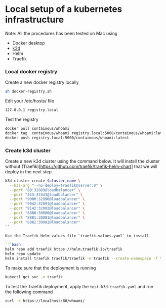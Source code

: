 # Local setup of a kubernetes infrastructure

Note: All the procedures has been tested on Mac using
- Docker desktop
- [k3d](https://k3d.io/) 
- Helm
- Traefik

### Local docker registry

Create a new docker registry locally
```bash
sh docker-registry.sh
```

Edit your /etc/hosts/ file
```bash
127.0.0.1 registry.local
```

Test the registry
```bash
docker pull containous/whoami
docker tag  containous/whoami registry.local:5000/containous/whoami:latest
docker push registry.local:5000/containous/whoami:latest
```

### Create k3d cluster

Create a new k3d cluster using the command below. It will install the cluster without (Traefik)[https://github.com/traefik/traefik-helm-chart] that we will deploy in the next step.

```bash
k3d cluster create $cluster_name \
  --k3s-arg "--no-deploy=traefik@server:0" \
  --port "80:32080@loadbalancer" \
  --port "443:32443@loadbalancer" \
  --port "9000:32090@loadbalancer" \
  --port "9042:32091@loadbalancer" \
  --port "9142:32092@loadbalancer" \
  --port "8880:30080@loadbalancer" \
  --port "8881:30081@loadbalancer" \
  --port "8882:30082@loadbalancer"
``

Use the Traefik Helm values file `traefik.values.yaml` to install. 

```bash
helm repo add traefik https://helm.traefik.io/traefik
helm repo update
helm install traefik traefik/traefik -n traefik --create-namespace -f traefik.values.yaml
``` 

To make sure that the deployment is running 
```bash
kubectl get svc -n traefik
```
To test the Traefik deployment, apply the `test-k3d-traefik.yaml` and run the following command
```bash
curl -k https://localhost:80/whoami/
```
